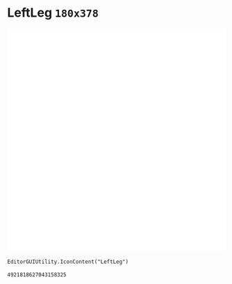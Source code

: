 # LeftLeg `180x378`
<img src="/img/LeftLeg.png" width=512 height=512>

``` CSharp
EditorGUIUtility.IconContent("LeftLeg")
```
```
4921818627043158325
```
